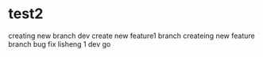 # test2
creating new branch dev
create new feature1 branch
createing new feature branch
bug fix
lisheng 1
dev go
